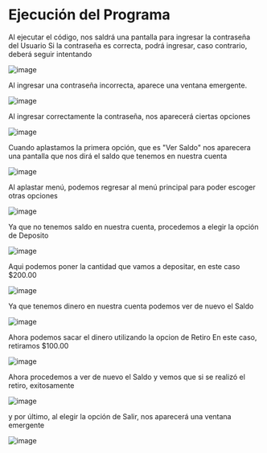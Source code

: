 # Ejecución del Programa

Al ejecutar el código, nos saldrá una pantalla para ingresar la contraseña del Usuario 
Si la contraseña es correcta, podrá ingresar, caso contrario, deberá seguir intentando

![image](https://github.com/Jsaulbautista/PruebaB2/assets/150806077/4770848d-f230-4489-81d8-ad4cedc3d102)

Al ingresar una contraseña incorrecta, aparece una ventana emergente.

![image](https://github.com/Jsaulbautista/PruebaB2/assets/150806077/27034463-320c-45ec-a5bf-cb6710153b0a)

Al ingresar correctamente la contraseña, nos aparecerá ciertas opciones

![image](https://github.com/Jsaulbautista/PruebaB2/assets/150806077/9fb48e44-2471-4b9b-b711-4de4ca278a0b)

Cuando aplastamos la primera opción, que es "Ver Saldo"
nos aparecera una pantalla que nos dirá el saldo que tenemos en nuestra cuenta

![image](https://github.com/Jsaulbautista/PruebaB2/assets/150806077/78386439-e813-4dd3-a0d5-4d20032e06bd)

Al aplastar menú, podemos regresar al menú principal para poder escoger otras opciones

![image](https://github.com/Jsaulbautista/PruebaB2/assets/150806077/ff664b73-897c-4063-8056-0ef2dfda3fb0)

Ya que no tenemos saldo en nuestra cuenta, procedemos a elegir la opción de Deposito

![image](https://github.com/Jsaulbautista/PruebaB2/assets/150806077/48bb3bc6-4ef3-46d0-bd31-e29ec8954703)

Aqui podemos poner la cantidad que vamos a depositar, en este caso $200.00

![image](https://github.com/Jsaulbautista/PruebaB2/assets/150806077/8786f0ad-6ae4-45bb-a68f-13a6602a3a25)

Ya que tenemos dinero en nuestra cuenta podemos ver de nuevo el Saldo 

![image](https://github.com/Jsaulbautista/PruebaB2/assets/150806077/e45bb9bd-b140-4d17-9419-81195e4e35fe)

Ahora podemos sacar el dinero utilizando la opcion de Retiro
En este caso, retiramos $100.00

![image](https://github.com/Jsaulbautista/PruebaB2/assets/150806077/0f8b7764-1160-4983-b945-a526b3831e67)

Ahora procedemos a ver de nuevo el Saldo y vemos que si se realizó el retiro, exitosamente 

![image](https://github.com/Jsaulbautista/PruebaB2/assets/150806077/06b0394c-fa39-4bb4-a5f0-319e2df15b5b)

y por último, al elegir la opción de Salir, nos aparecerá una ventana emergente 

![image](https://github.com/Jsaulbautista/PruebaB2/assets/150806077/7d53af16-ee75-4753-ba67-9574a23bfb3b)




